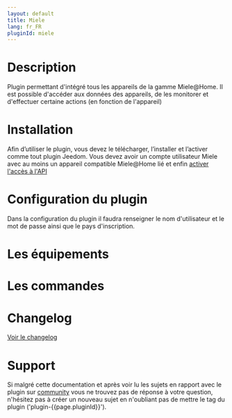 ```yaml
---
layout: default
title: Miele
lang: fr_FR
pluginId: miele
---
```


# Description

Plugin permettant d'intégré tous les appareils de la gamme Miele@Home.
Il est possible d'accéder aux données des appareils, de les monitorer et d'effectuer certaine actions (en fonction de l'appareil)

# Installation

Afin d’utiliser le plugin, vous devez le télécharger, l’installer et l’activer comme tout plugin Jeedom.
Vous devez avoir un compte utilisateur Miele avec au moins un appareil compatible Miele@Home lié et enfin <a href="https://www.miele.com/f/com/en/register_api.aspx" target="_blank">activer l'accès à l'API</a>

# Configuration du plugin

Dans la configuration du plugin il faudra renseigner le nom d'utilisateur et le mot de passe ainsi que le pays d'inscription.

# Les équipements

# Les commandes

# Changelog

[Voir le changelog](./changelog)

# Support

Si malgré cette documentation et après voir lu les sujets en rapport avec le plugin sur [community]({{site.forum}}/tags/plugin-{{page.pluginId}}) vous ne trouvez pas de réponse à votre question, n'hésitez pas à créer un nouveau sujet en n'oubliant pas de mettre le tag du plugin ('plugin-{{page.pluginId}}').
